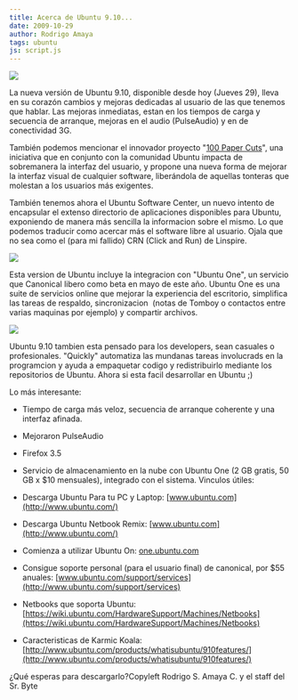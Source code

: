 ```yaml
---
title: Acerca de Ubuntu 9.10...
date: 2009-10-29
author: Rodrigo Amaya
tags: ubuntu
js: script.js
---
```


[![](http://www.ubuntu.com/files/masthead/910/tour/910-header.jpg)](http://www.ubuntu.com/files/masthead/910/tour/910-header.jpg)

La nueva versión de Ubuntu
      9.10, disponible desde hoy (Jueves 29), lleva en su corazón cambios y mejoras
      dedicadas al usuario de las que tenemos que hablar.
Las mejoras inmediatas, estan
      en los tiempos de carga y secuencia de arranque, mejoras en el audio (PulseAudio) y en de
      conectividad 3G.

También podemos mencionar el innovador proyecto
      "[100 Paper Cuts](http://www.srbyte.com/2009/06/mejorando-la-usabilidad-en-ubuntu-910.html)", una iniciativa que en conjunto con la comunidad Ubuntu impacta de
      sobremanera la interfaz del usuario, y propone una nueva forma de mejorar la interfaz visual
      de cualquier software, liberándola de aquellas tonteras que molestan a los usuarios más
      exigentes.

También tenemos ahora el Ubuntu Software
      Center, un nuevo intento de encapsular el extenso directorio de aplicaciones
      disponibles para Ubuntu, exponiendo de manera más sencilla la informacion sobre el mismo. Lo
      que podemos traducir como acercar más el software libre al usuario.
Ojala que no
      sea como el (para mi fallido) CRN (Click and Run) de Linspire.

[![](http://www.ubuntu.com/files/masthead/910/tour/ubuntu-910-software-center.jpg)](http://www.ubuntu.com/files/masthead/910/tour/ubuntu-910-software-center.jpg)

Esta version de Ubuntu incluye
      la integracion con "Ubuntu One", un servicio que Canonical libero como beta
      en mayo de este año. Ubuntu One es una suite de servicios online que mejorar la experiencia
      del escritorio, simplifica las tareas de respaldo, sincronizacion  (notas de Tomboy o
      contactos entre varias maquinas por ejemplo) y compartir archivos.

[![](http://www.ubuntu.com/files/masthead/910/tour/ubuntu-910-share-files.jpg)](http://www.ubuntu.com/files/masthead/910/tour/ubuntu-910-share-files.jpg)

Ubuntu 9.10 tambien esta pensado para los
      developers, sean casuales o profesionales. "Quickly" automatiza las
      mundanas tareas involucrads en la programcion y ayuda a empaquetar codigo y redistribuirlo
      mediante los repositorios de Ubuntu. Ahora si esta facil desarrollar en Ubuntu ;)

Lo más interesante:

- Tiempo de carga más veloz, secuencia de arranque coherente y una interfaz afinada.
- Mejoraron PulseAudio
- Firefox 3.5
- Servicio de almacenamiento en la nube con Ubuntu One (2 GB gratis, 50 GB x $10 mensuales), integrado con el sistema.
Vinculos útiles:

- Descarga Ubuntu Para tu PC y Laptop: [www.ubuntu.com](http://www.ubuntu.com/)
- Descarga Ubuntu Netbook Remix: [www.ubuntu.com](http://www.ubuntu.com/)
- Comienza a utilizar Ubuntu On: [one.ubuntu.com](http://one.ubuntu.com/)
- Consigue soporte personal (para el usuario final) de canonical, por $55 anuales: [www.ubuntu.com/support/services](http://www.ubuntu.com/support/services)
- Netbooks que soporta Ubuntu: [https://wiki.ubuntu.com/HardwareSupport/Machines/Netbooks](https://wiki.ubuntu.com/HardwareSupport/Machines/Netbooks)
- Caracteristicas de Karmic Koala: [http://www.ubuntu.com/products/whatisubuntu/910features/](http://www.ubuntu.com/products/whatisubuntu/910features/)

¿Qué esperas para descargarlo?Copyleft Rodrigo S. Amaya C. y el staff del Sr.
      Byte